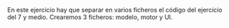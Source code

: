 En este ejercicio hay que separar en varios ficheros el código del ejercicio del 7 y medio.
Crearemos 3 ficheros: modelo, motor y UI.


